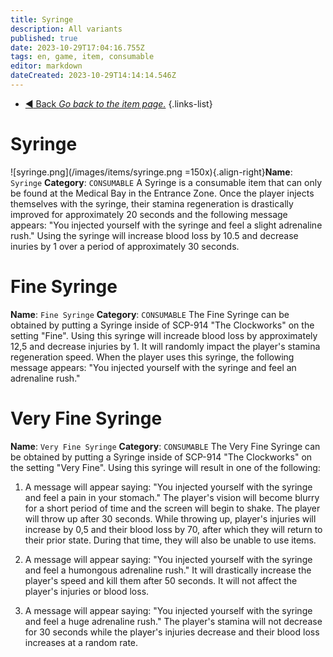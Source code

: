 ```yaml
---
title: Syringe
description: All variants
published: true
date: 2023-10-29T17:04:16.755Z
tags: en, game, item, consumable
editor: markdown
dateCreated: 2023-10-29T14:14:14.546Z
---
```


- [:arrow_backward: Back *Go back to the item page.*](/en/game/items#items)
{.links-list}
# Syringe
![syringe.png](/images/items/syringe.png =150x){.align-right}**Name**: `Syringe`
**Category**: `CONSUMABLE`
A Syringe is a consumable item that can only be found at the Medical Bay in the Entrance Zone. Once the player injects themselves with the syringe, their stamina regeneration is drastically improved for approximately 20 seconds and the following message appears: "You injected yourself with the syringe and feel a slight adrenaline rush." Using the syringe will increase blood loss by 10.5 and decrease inuries by 1 over a period of approximately 30 seconds.


# Fine Syringe
**Name**: `Fine Syringe`
**Category**: `CONSUMABLE`
The Fine Syringe can be obtained by putting a Syringe inside of SCP-914 "The Clockworks" on the setting "Fine". Using this syringe will increade blood loss by approximately 12,5 and decrease injuries by 1. It will randomly impact the player's stamina regeneration speed. When the player uses this syringe, the following message appears: "You injected yourself with the syringe and feel an adrenaline rush."

# Very Fine Syringe
**Name**: `Very Fine Syringe`
**Category**: `CONSUMABLE`
The Very Fine Syringe can be obtained by putting a Syringe inside of SCP-914 "The Clockworks" on the setting "Very Fine". Using this syringe will result in one of the following:

1. A message will appear saying: "You injected yourself with the syringe and feel a pain in your stomach." The player's vision will become blurry for a short period of time and the screen will begin to shake. The player will throw up after 30 seconds. While throwing up, player's injuries will increase by 0,5 and their blood loss by 70, after which they will return to their prior state. During that time, they will also be unable to use items.

1. A message will appear saying: "You injected yourself with the syringe and feel a humongous adrenaline rush." It will drastically increase the player's speed and kill them after 50 seconds. It will not affect the player's injuries or blood loss.

1. A message will appear saying: "You injected yourself with the syringe and feel a huge adrenaline rush." The player's stamina will not decrease for 30 seconds while the player's injuries decrease and their blood loss increases at a random rate.